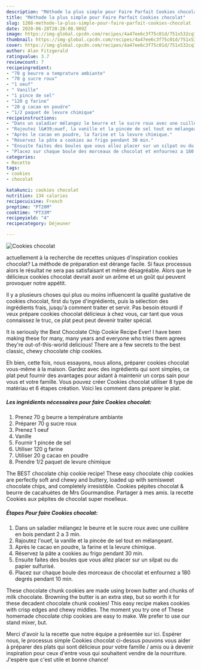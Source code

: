 ```yaml
---
description: "Méthode la plus simple pour Faire Parfait Cookies chocolat"
title: "Méthode la plus simple pour Faire Parfait Cookies chocolat"
slug: 1208-methode-la-plus-simple-pour-faire-parfait-cookies-chocolat
date: 2020-06-28T20:20:08.909Z
image: https://img-global.cpcdn.com/recipes/4a47ee6c3f75c01d/751x532cq70/cookies-chocolat-photo-principale-de-la-recette.jpg
thumbnail: https://img-global.cpcdn.com/recipes/4a47ee6c3f75c01d/751x532cq70/cookies-chocolat-photo-principale-de-la-recette.jpg
cover: https://img-global.cpcdn.com/recipes/4a47ee6c3f75c01d/751x532cq70/cookies-chocolat-photo-principale-de-la-recette.jpg
author: Alan Fitzgerald
ratingvalue: 3.7
reviewcount: 7
recipeingredient:
- "70 g beurre a temprature ambiante"
- "70 g sucre roux"
- "1 oeuf"
- " Vanille"
- "1 pince de sel"
- "120 g farine"
- "20 g cacao en poudre"
- "1/2 paquet de levure chimique"
recipeinstructions:
- "Dans un saladier mélangez le beurre et le sucre roux avec une cuillère en bois pendant 2 a 3 min."
- "Rajoutez l&#39;ouef, la vanille et la pincée de sel tout en mélangeant."
- "Après le cacao en poudre, la farine et la levure chimique."
- "Réservez la pâte a cookies au frigo pendant 30 min."
- "Ensuite faites des boules que vous allez placer sur un silpat ou du papier sulfurisé."
- "Placez sur chaque boule des morceaux de chocolat et enfournez a 180 degrés pendant 10 min."
categories:
- Recette
tags:
- cookies
- chocolat

katakunci: cookies chocolat 
nutrition: 134 calories
recipecuisine: French
preptime: "PT20M"
cooktime: "PT33M"
recipeyield: "4"
recipecategory: Déjeuner

---
```



![Cookies chocolat](https://img-global.cpcdn.com/recipes/4a47ee6c3f75c01d/751x532cq70/cookies-chocolat-photo-principale-de-la-recette.jpg)

actuellement à la recherche de recettes uniques d'inspiration cookies chocolat? La méthode de préparation est dérange facile. Si faux processus alors le résultat ne sera pas satisfaisant et même désagréable. Alors que le délicieux cookies chocolat devrait avoir un arôme et un goût qui peuvent provoquer notre appétit.

Il y a plusieurs choses qui plus ou moins influencent la qualité gustative de cookies chocolat, first du type d'ingrédients, puis la sélection des ingrédients frais, jusqu'à comment traiter et servir. Pas besoin étourdi if veux prépare cookies chocolat délicieux à chez vous, car tant que vous connaissez le truc, ce plat peut peut devenir traiter spécial.

It is seriously the Best Chocolate Chip Cookie Recipe Ever! I have been making these for many, many years and everyone who tries them agrees they&#39;re out-of-this-world delicious! There are a few secrets to the best classic, chewy chocolate chip cookies.


Eh bien, cette fois, nous essayons, nous allons, préparer cookies chocolat vous-même à la maison. Gardez avec des ingrédients qui sont simples, ce plat peut fournir des avantages pour aidant à maintenir un corps sain pour vous et votre famille. Vous pouvez créer Cookies chocolat utiliser 8 type de matériau et 6 étapes création. Voici les comment dans préparer le plat.

<!--inarticleads1-->

##### Les ingrédients nécessaires pour faire Cookies chocolat:

1. Prenez 70 g beurre a température ambiante
1. Préparer 70 g sucre roux
1. Prenez 1 oeuf
1.   Vanille
1. Fournir 1 pincée de sel
1. Utiliser 120 g farine
1. Utiliser 20 g cacao en poudre
1. Prendre 1/2 paquet de levure chimique


The BEST chocolate chip cookie recipe! These easy chocolate chip cookies are perfectly soft and chewy and buttery, loaded up with semisweet chocolate chips, and completely irresistible. Cookies pépites chocolat &amp; beurre de cacahuètes de Mrs Gourmandise. Partager à mes amis. la recette Cookies aux pépites de chocolat super moelleux. 

<!--inarticleads2-->

##### Étapes Pour faire Cookies chocolat:

1. Dans un saladier mélangez le beurre et le sucre roux avec une cuillère en bois pendant 2 a 3 min.
1. Rajoutez l&#39;ouef, la vanille et la pincée de sel tout en mélangeant.
1. Après le cacao en poudre, la farine et la levure chimique.
1. Réservez la pâte a cookies au frigo pendant 30 min.
1. Ensuite faites des boules que vous allez placer sur un silpat ou du papier sulfurisé.
1. Placez sur chaque boule des morceaux de chocolat et enfournez a 180 degrés pendant 10 min.


These chocolate chunk cookies are made using brown butter and chunks of milk chocolate. Browning the butter is an extra step, but so worth it for these decadent chocolate chunk cookies! This easy recipe makes cookies with crisp edges and chewy middles. The moment you try one of These homemade chocolate chip cookies are easy to make. We prefer to use our stand mixer, but. 


Merci d'avoir lu la recette que notre équipe a présentée sur ici. Espérer nous, le processus simple Cookies chocolat ci-dessus pouvons vous aider à préparer des plats qui sont délicieux pour votre famille / amis ou à devenir inspiration pour ceux d'entre vous qui souhaitent vendre de la nourriture. J'espère que c'est utile et bonne chance!
